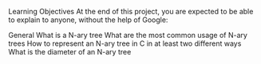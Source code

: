Learning Objectives
At the end of this project, you are expected to be able to explain to anyone, without the help of Google:

General
What is a N-ary tree
What are the most common usage of N-ary trees
How to represent an N-ary tree in C in at least two different ways
What is the diameter of an N-ary tree

